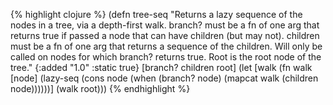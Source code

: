 {% highlight clojure %}
(defn tree-seq
  "Returns a lazy sequence of the nodes in a tree, via a depth-first walk.
   branch? must be a fn of one arg that returns true if passed a node
   that can have children (but may not).  children must be a fn of one
   arg that returns a sequence of the children. Will only be called on
   nodes for which branch? returns true. Root is the root node of the
  tree."
  {:added "1.0"
   :static true}
   [branch? children root]
   (let [walk (fn walk [node]
                (lazy-seq
                 (cons node
                  (when (branch? node)
                    (mapcat walk (children node))))))]
     (walk root)))
{% endhighlight %}
